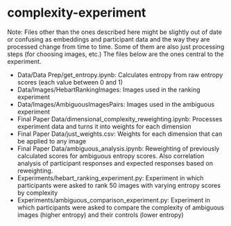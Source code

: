 # complexity-experiment
Note: Files other than the ones described here might be slightly out of date or confusing as embeddings and participant data and the way they are processed change from time to time. Some of them are also just processing steps (for choosing images, etc.) The files below are the ones central to the experiment.
- Data/Data Prep/get_entropy.ipynb: Calculates entropy from raw entropy scores (each value between 0 and 1)
- Data/Images/HebartRankingImages: Images used in the ranking experiment
- Data/Images/AmbiguousImagesPairs: Images used in the ambiguous experiment
- Final Paper Data/dimensional_complexity_reweighting.ipynb: Processes experiment data and turns it into weights for each dimension
- Final Paper Data/just_weights.csv: Weights for each dimension that can be applied to any image
- Final Paper Data/ambiguous_analysis.ipynb: Reweighting of previously calculated scores for ambiguous entropy scores. Also correlation analysis of participant responses and expected responses based on reweighting.
- Experiments/hebart_ranking_experiment.py: Experiment in which participants were asked to rank 50 images with varying entropy scores by complexity
- Experiments/ambiguous_comparison_experiment.py: Experiment in which participants were asked to compare the complexity of ambiguous images (higher entropy) and their controls (lower entropy)
  
